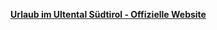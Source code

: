 [**Urlaub im Ultental Südtirol - Offizielle Website**](https://www.merano-suedtirol.it/de/ultental.html)